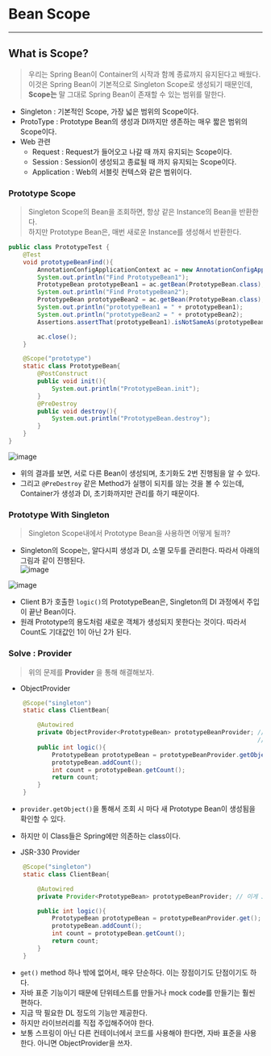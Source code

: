# Bean Scope
---
## What is Scope?
> 우리는 Spring Bean이 Container의 시작과 함께 종료까지 유지된다고 배웠다.  
> 이것은 Spring Bean이 기본적으로 Singleton Scope로 생성되기 때문인데,  
> __Scope는__ 말 그대로 Spring Bean이 존재할 수 있는 범위를 말한다.  

- Singleton : 기본적인 Scope, 가장 넓은 범위의 Scope이다.
- ProtoType : Prototype Bean의 생성과 DI까지만 생존하는 매우 짧은 범위의 Scope이다.
- Web 관련
  - Request : Request가 들어오고 나갈 때 까지 유지되는 Scope이다.
  - Session : Session이 생성되고 종료될 때 까지 유지되는 Scope이다.
  - Application : Web의 서블릿 컨텍스와 같은 범위이다.

### Prototype Scope
> Singleton Scope의 Bean을 조회하면, 항상 같은 Instance의 Bean을 반환한다.  
> 하지만 Prototype Bean은, 매번 새로운 Instance를 생성해서 반환한다.  

```java
public class PrototypeTest {
    @Test
    void prototypeBeanFind(){
        AnnotationConfigApplicationContext ac = new AnnotationConfigApplicationContext(PrototypeBean.class);
        System.out.println("Find PrototypeBean1");
        PrototypeBean prototypeBean1 = ac.getBean(PrototypeBean.class);
        System.out.println("Find PrototypeBean2");
        PrototypeBean prototypeBean2 = ac.getBean(PrototypeBean.class);
        System.out.println("prototypeBean1 = " + prototypeBean1);
        System.out.println("prototypeBean2 = " + prototypeBean2);
        Assertions.assertThat(prototypeBean1).isNotSameAs(prototypeBean2);

        ac.close();
    }

    @Scope("prototype")
    static class PrototypeBean{
        @PostConstruct
        public void init(){
            System.out.println("PrototypeBean.init");
        }
        @PreDestroy
        public void destroy(){
            System.out.println("PrototypeBean.destroy");
        }
    }
}
```  
![image](https://user-images.githubusercontent.com/71700079/149939741-715b7dc1-7c0d-4f3a-a06b-b312ee607d15.png)  
- 위의 결과를 보면, 서로 다른 Bean이 생성되며, 초기화도 2번 진행됨을 알 수 있다.
- 그리고 ```@PreDestroy``` 같은 Method가 실행이 되지를 않는 것을 볼 수 있는데, Container가 생성과 DI, 초기화까지만 관리를 하기 때문이다.
  
### Prototype With Singleton
> Singleton Scope내에서 Prototype Bean을 사용하면 어떻게 될까?  
- Singleton의 Scope는, 알다시피 생성과 DI, 소멸 모두를 관리한다. 따라서 아래의 그림과 같이 진행된다.  
![image](https://user-images.githubusercontent.com/71700079/149954673-67564973-fef3-4c8e-a4da-0219fae232be.png)  

![image](https://user-images.githubusercontent.com/71700079/149954789-4968a4b4-e00f-45c2-a56d-30ec3c0beb21.png)  

- Client B가 호출한 ```logic()```의 PrototypeBean은, Singleton의 DI 과정에서 주입이 끝난 Bean이다.
- 원래 Prototype의 용도처럼 새로운 객체가 생성되지 못한다는 것이다. 따라서 Count도 기대값인 1이 아닌 2가 된다.

### Solve : Provider
> 위의 문제를 __Provider__ 을 통해 해결해보자.  
- ObjectProvider
```java
    @Scope("singleton")
    static class ClientBean{

        @Autowired
        private ObjectProvider<PrototypeBean> prototypeBeanProvider; // ObjectProvider이 여기 들어간다.
                                                                     // ObjectFactory + 추가 편의 기능 = ObjectProvider이다.
        public int logic(){
            PrototypeBean prototypeBean = prototypeBeanProvider.getObject();
            prototypeBean.addCount();
            int count = prototypeBean.getCount();
            return count;
        }
    }
```
  - ```provider.getObject()```을 통해서 조회 시 마다 새 Prototype Bean이 생성됨을 확인할 수 있다.
  - 하지만 이 Class들은 Spring에만 의존하는 class이다.

- JSR-330 Provider
```java
    @Scope("singleton")
    static class ClientBean{

        @Autowired
        private Provider<PrototypeBean> prototypeBeanProvider; // 이게 Javax 표준 Provider이다.

        public int logic(){
            PrototypeBean prototypeBean = prototypeBeanProvider.get();
            prototypeBean.addCount();
            int count = prototypeBean.getCount();
            return count;
        }
    }
```
  - ```get()``` method 하나 밖에 없어서, 매우 단순하다. 이는 장점이기도 단점이기도 하다.
  - 자바 표준 기능이기 때문에 단위테스트를 만들거나 mock code를 만들기는 훨씬 편하다.
  - 지금 딱 필요한 DL 정도의 기능만 제공한다.
  - 하지만 라이브러리를 직접 주입해주어야 한다.
- 보통 스프링이 아닌 다른 컨테이너에서 코드를 사용해야 한다면, 자바 표준을 사용한다. 아니면 ObjectProvider을 쓰자.

